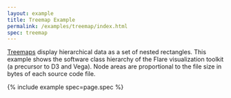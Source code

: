 ```yaml
---
layout: example
title: Treemap Example
permalink: /examples/treemap/index.html
spec: treemap
---
```


[Treemaps](https://en.wikipedia.org/wiki/Treemapping) display hierarchical data as a set of nested rectangles. This example shows the software class hierarchy of the Flare visualization toolkit (a precursor to D3 and Vega). Node areas are proportional to the file size in bytes of each source code file.

{% include example spec=page.spec %}
